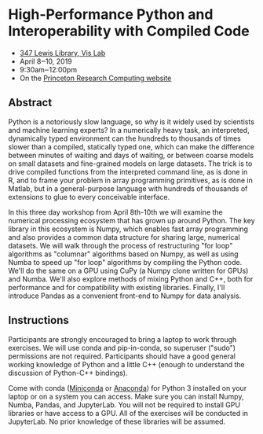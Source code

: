 # High-Performance Python and Interoperability with Compiled Code

   * [347 Lewis Library, Vis Lab](https://www.google.com/maps?q=Lewis+Library,+Princeton,+NJ+08540&pws=0)
   * April 8‒10, 2019
   * 9:30am‒12:00pm
   * On the [Princeton Research Computing website](https://researchcomputing.princeton.edu/events/high-performance-python-and-interoperability-compiled-code-48-410)

## Abstract

Python is a notoriously slow language, so why is it widely used by scientists and machine learning experts? In a numerically heavy task, an interpreted, dynamically typed environment can the hundreds to thousands of times slower than a compiled, statically typed one, which can make the difference between minutes of waiting and days of waiting, or between coarse models on small datasets and fine-grained models on large datasets. The trick is to drive compiled functions from the interpreted command line, as is done in R, and to frame your problem in array programming primitives, as is done in Matlab, but in a general-purpose language with hundreds of thousands of extensions to glue to every conceivable interface.

In this three day workshop from April 8th-10th we will examine the numerical processing ecosystem that has grown up around Python. The key library in this ecosystem is Numpy, which enables fast array programming and also provides a common data structure for sharing large, numerical datasets. We will walk through the process of restructuring "for loop" algorithms as "columnar" algorithms based on Numpy, as well as using Numba to speed up "for loop" algorithms by compiling the Python code. We'll do the same on a GPU using CuPy (a Numpy clone written for GPUs) and Numba. We'll also explore methods of mixing Python and C++, both for performance and for compatibility with existing libraries. Finally, I'll introduce Pandas as a convenient front-end to Numpy for data analysis.

## Instructions

Participants are strongly encouraged to bring a laptop to work through exercises. We will use conda and pip-in-conda, so superuser ("sudo") permissions are not required. Participants should have a good general working knowledge of Python and a little C++ (enough to understand the discussion of Python-C++ bindings).

Come with conda ([Miniconda](https://docs.conda.io/en/latest/miniconda.html) or [Anaconda](https://docs.anaconda.com/anaconda/install/)) for Python 3 installed on your laptop or on a system you can access. Make sure you can install Numpy, Numba, Pandas, and JupyterLab. You will not be required to install GPU libraries or have access to a GPU. All of the exercises will be conducted in JupyterLab. No prior knowledge of these libraries will be assumed.
